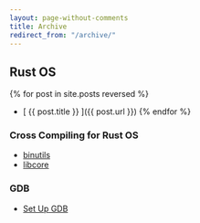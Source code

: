 ```yaml
---
layout: page-without-comments
title: Archive
redirect_from: "/archive/"
---
```


## Rust OS

{% for post in site.posts reversed %}
  * [ {{ post.title }} ]({{ post.url }})
{% endfor %}

### Cross Compiling for Rust OS

* [binutils](/cross-compile-binutils.html)
* [libcore](/cross-compile-libcore.html)

### GDB
* [Set Up GDB](/set-up-gdb.html)
